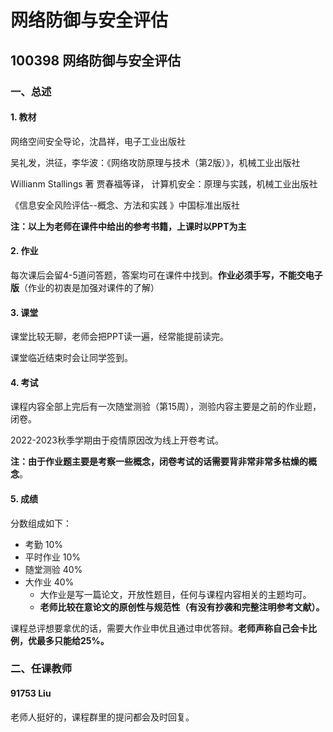 # 网络防御与安全评估

## 100398 网络防御与安全评估

### 一、总述

#### 1. 教材

网络空间安全导论，沈昌祥，电子工业出版社

吴礼发，洪征，李华波：《网络攻防原理与技术（第2版）》，机械工业出版社

Willianm Stallings 著 贾春福等译， 计算机安全：原理与实践，机械工业出版社

《信息安全风险评估--概念、方法和实践 》中国标准出版社

**注：以上为老师在课件中给出的参考书籍，上课时以PPT为主**

#### 2. 作业

每次课后会留4-5道问答题，答案均可在课件中找到。**作业必须手写，不能交电子版**（作业的初衷是加强对课件的了解）

#### 3. 课堂

课堂比较无聊，老师会把PPT读一遍，经常能提前读完。

课堂临近结束时会让同学签到。

#### 4. 考试

课程内容全部上完后有一次随堂测验（第15周），测验内容主要是之前的作业题，闭卷。

2022-2023秋季学期由于疫情原因改为线上开卷考试。

**注：由于作业题主要是考察一些概念，闭卷考试的话需要背非常非常多枯燥的概念**。

#### 5. 成绩

分数组成如下：

- 考勤 10%
- 平时作业 10%
- 随堂测验 40%
- 大作业 40%
  - 大作业是写一篇论文，开放性题目，任何与课程内容相关的主题均可。
  - **老师比较在意论文的原创性与规范性（有没有抄袭和完整注明参考文献）。**

课程总评想要拿优的话，需要大作业申优且通过申优答辩。**老师声称自己会卡比例，优最多只能给25%。**

### 二、任课教师

#### 91753 Liu

老师人挺好的，课程群里的提问都会及时回复。